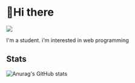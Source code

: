 # 👋Hi there

![](https://c.tenor.com/dKjJTNB04_UAAAAM/walking-gangster-walking.gif)

I'm a student. i'm interested in web programming



## Stats


![Anurag's GitHub stats](https://github-readme-stats.vercel.app/api?username=sjhmlj&theme=dark&show_icons=true&border_radius=15px&title_color=purple)

